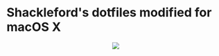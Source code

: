 # Shackleford's dotfiles modified for macOS X

<p align="center">
<a href="#"><img src="etc/shot.png"/></a>
</p>
